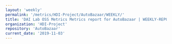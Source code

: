 ```yaml
---
layout: 'weekly'
permalink: '/metrics/HDI-Project/AutoBazaar/WEEKLY/'
title: 'DAI Lab OSS Metrics Metrics report for AutoBazaar | WEEKLY-REPORT-2019-11-03'
organization: 'HDI-Project'
repository: 'AutoBazaar'
current_date: '2019-11-03'
---
```

